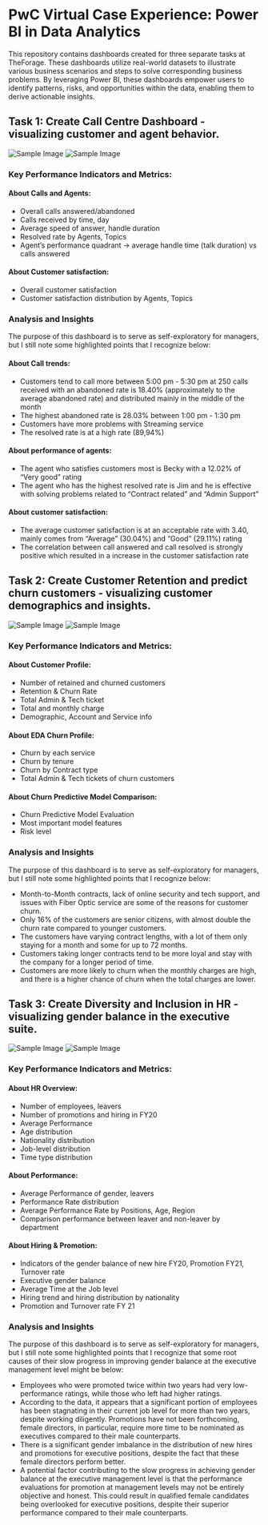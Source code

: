 # PwC Virtual Case Experience: Power BI in Data Analytics

This repository contains dashboards created for three separate tasks at TheForage. These dashboards utilize real-world datasets to illustrate various business scenarios and steps to solve corresponding business problems. By leveraging Power BI, these dashboards empower users to identify patterns, risks, and opportunities within the data, enabling them to derive actionable insights.

## Task 1: Create Call Centre Dashboard - visualizing customer and agent behavior.
![Sample Image](images/cc.png)
![Sample Image](images/cc2.png)

### Key Performance Indicators and Metrics:
#### About Calls and Agents:
* Overall calls answered/abandoned
* Calls received by time, day
* Average speed of answer, handle duration
* Resolved rate by Agents, Topics
* Agent’s performance quadrant -> average handle time (talk duration) vs calls answered
#### About Customer satisfaction:
* Overall customer satisfaction
* Customer satisfaction distribution by Agents, Topics

### Analysis and Insights
The purpose of this dashboard is to serve as self-exploratory for managers, but I still note some highlighted points that I recognize below:

#### About Call trends:
* Customers tend to call more between 5:00 pm - 5:30 pm at 250 calls received with an abandoned rate is 18.40% (approximately to the average abandoned rate) and distributed mainly in the middle of the month
* The highest abandoned rate is 28.03% between 1:00 pm - 1:30 pm
* Customers have more problems with Streaming service
* The resolved rate is at a high rate (89,94%)
#### About performance of agents:
* The agent who satisfies customers most is Becky with a 12.02% of “Very good” rating
* The agent who has the highest resolved rate is Jim and he is effective with solving problems related to “Contract related” and “Admin Support”
#### About customer satisfaction:
* The average customer satisfaction is at an acceptable rate with 3.40, mainly comes from “Average” (30.04%) and “Good” (29.11%) rating
* The correlation between call answered and call resolved is strongly positive which resulted in a increase in the customer satisfaction rate


## Task 2: Create Customer Retention and predict churn customers - visualizing customer demographics and insights.
![Sample Image](images/cb.png)
![Sample Image](images/cr.png)
### Key Performance Indicators and Metrics:
#### About Customer Profile:
* Number of retained and churned customers
* Retention & Churn Rate
* Total Admin & Tech ticket
* Total and monthly charge
* Demographic, Account and Service info
#### About EDA Churn Profile:
* Churn by each service
* Churn by tenure
* Churn by Contract type
* Total Admin & Tech tickets of churn customers
#### About Churn Predictive Model Comparison:
* Churn Predictive Model Evaluation
* Most important model features
* Risk level
### Analysis and Insights
The purpose of this dashboard is to serve as self-exploratory for managers, but I still note some highlighted points that I recognize below:
* Month-to-Month contracts, lack of online security and tech support, and issues with Fiber Optic service are some of the reasons for customer churn.
* Only 16% of the customers are senior citizens, with almost double the churn rate compared to younger customers.
* The customers have varying contract lengths, with a lot of them only staying for a month and some for up to 72 months.
* Customers taking longer contracts tend to be more loyal and stay with the company for a longer period of time.
* Customers are more likely to churn when the monthly charges are high, and there is a higher chance of churn when the total charges are lower.

## Task 3: Create Diversity and Inclusion in HR - visualizing gender balance in the executive suite.
![Sample Image](images/di.png)
![Sample Image](images/di2.png)

### Key Performance Indicators and Metrics:
#### About HR Overview:
* Number of employees, leavers
* Number of promotions and hiring in FY20
* Average Performance
* Age distribution
* Nationality distribution
* Job-level distribution
* Time type distribution
#### About Performance:
* Average Performance of gender, leavers
* Performance Rate distribution
* Average Performance Rate by Positions, Age, Region
* Comparison performance between leaver and non-leaver by department
#### About Hiring & Promotion:
* Indicators of the gender balance of new hire FY20, Promotion FY21, Turnover rate
* Executive gender balance
* Average Time at the Job level
* Hiring trend and hiring distribution by nationality
* Promotion and Turnover rate FY 21

### Analysis and Insights
The purpose of this dashboard is to serve as self-exploratory for managers, but I still note some highlighted points that I recognize that some root causes of their slow progress in improving gender balance at the executive management level might be below:

* Employees who were promoted twice within two years had very low-performance ratings, while those who left had higher ratings.
* According to the data, it appears that a significant portion of employees has been stagnating in their current job level for more than two years, despite working diligently. Promotions have not been forthcoming, female directors, in particular, require more time to be nominated as executives compared to their male counterparts.
* There is a significant gender imbalance in the distribution of new hires and promotions for executive positions, despite the fact that these female directors perform better.
* A potential factor contributing to the slow progress in achieving gender balance at the executive management level is that the performance evaluations for promotion at management levels may not be entirely objective and honest. This could result in qualified female candidates being overlooked for executive positions, despite their superior performance compared to their male counterparts.
